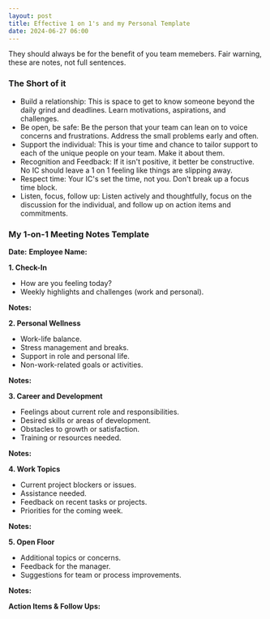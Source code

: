 ```yaml
---
layout: post
title: Effective 1 on 1's and my Personal Template
date: 2024-06-27 06:00
---
```


They should always be for the benefit of you team memebers. Fair warning, these are notes, not full sentences.

### The Short of it

- Build a relationship: This is space to get to know someone beyond the daily grind and deadlines. Learn motivations, aspirations, and challenges.
- Be open, be safe: Be the person that your team can lean on to voice concerns and frustrations. Address the small problems early and often.
- Support the individual: This is your time and chance to tailor support to each of the unique people on your team. Make it about them.
- Recognition and Feedback: If it isn't positive, it better be constructive. No IC should leave a 1 on 1 feeling like things are slipping away.
- Respect time: Your IC's set the time, not you. Don't break up a focus time block.
- Listen, focus, follow up: Listen actively and thoughtfully, focus on the discussion for the individual, and follow up on action items and commitments.


### My 1-on-1 Meeting Notes Template

**Date:** 
**Employee Name:** 

**1. Check-In**
- How are you feeling today?
- Weekly highlights and challenges (work and personal).

**Notes:**

**2. Personal Wellness**
- Work-life balance.
- Stress management and breaks.
- Support in role and personal life.
- Non-work-related goals or activities.

**Notes:**

**3. Career and Development**
- Feelings about current role and responsibilities.
- Desired skills or areas of development.
- Obstacles to growth or satisfaction.
- Training or resources needed.

**Notes:**

**4. Work Topics**
- Current project blockers or issues.
- Assistance needed.
- Feedback on recent tasks or projects.
- Priorities for the coming week.

**Notes:**

**5. Open Floor**
- Additional topics or concerns.
- Feedback for the manager.
- Suggestions for team or process improvements.

**Notes:**

**Action Items & Follow Ups:**
